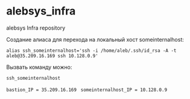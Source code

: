 # alebsys_infra
alebsys Infra repository

Создание алиаса для перехода на локальный хост someinternalhost:

```alias ssh_someinternalhost='ssh -i /home/aleb/.ssh/id_rsa -A -t aleb@35.209.16.169 ssh 10.128.0.9'```

Вызвать команду можно:

```ssh_someinternalhost```


```bastion_IP = 35.209.16.169 ```
```someinternalhost_IP = 10.128.0.9```



